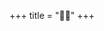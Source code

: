 +++
title = "🥽🔦"
+++
<link href="../pagefind/pagefind-ui.css" rel="stylesheet">
<script src="../pagefind/pagefind-ui.js"></script>

<div id="search"></div>
<script>
  window.addEventListener('load', (event) => {
      new PagefindUI({ element: "#search", showSubResults: true });
  });
</script>